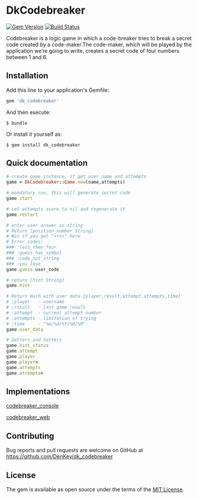 # DkCodebreaker

[![Gem Version](https://badge.fury.io/rb/dk_codebreaker.svg)](https://badge.fury.io/rb/dk_codebreaker)
[![Build Status](https://travis-ci.org/DenKey/dk_codebreaker.svg?branch=master)](https://travis-ci.org/DenKey/dk_codebreaker)


Codebreaker is a logic game in which a code-breaker tries to break a secret code created by a code-maker.The code-maker, which will be played by the application we’re going to write, creates a secret code of four numbers between 1 and 6.

## Installation

Add this line to your application's Gemfile:

```ruby
gem 'dk_codebreaker'
```

And then execute:

    $ bundle

Or install it yourself as:

    $ gem install dk_codebreaker

## Quick documentation

```ruby
# create game instance, it get user name and attempts
game = DkCodebreaker::Game.new(name,attempts)

# mandatory run, this will generate secret code
game.start

# set attempts score to nil and regenerate it
game.restart

# enter user answer as string
# Return [position_number String]
# Win if you get "++++" here 
# Error codes:
### :less_then_four
### :guess_has_symbol
### :code_not_string
### :you_lose
game.guess user_code

# return [hint String] 
game.hint

# Return Hash with user data {player,result,attempt,attempts,time}
# :player   - username
# :result   - last game result
# :attempt  - current attempt number
# :attempts - limitation of trying
# :time     - "%m/%d/%Y/%H/%M"
game.user_data

# Getters and Setters 
game.hint_status
game.attempt
game.player
game.player=
game.attempts
game.attempts=
```


## Implementations
[codebreaker_console](https://github.com/DenKey/codebreaker_console)

[codebreaker_web](https://github.com/DenKey/codebreaker_web)

## Contributing

Bug reports and pull requests are welcome on GitHub at https://github.com/DenKey/dk_codebreaker


## License

The gem is available as open source under the terms of the [MIT License](http://opensource.org/licenses/MIT).

